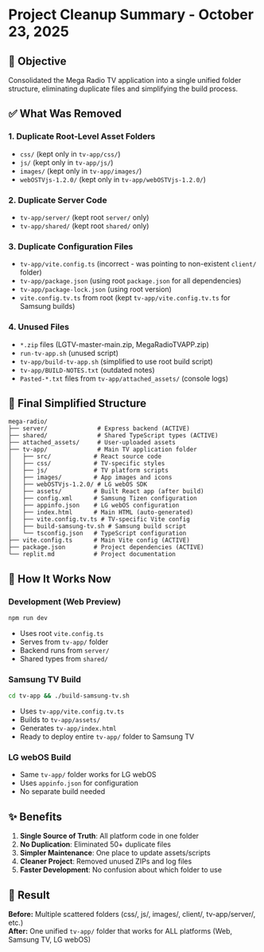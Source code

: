 # Project Cleanup Summary - October 23, 2025

## 🎯 Objective
Consolidated the Mega Radio TV application into a single unified folder structure, eliminating duplicate files and simplifying the build process.

## ✅ What Was Removed

### 1. Duplicate Root-Level Asset Folders
- `css/` (kept only in `tv-app/css/`)
- `js/` (kept only in `tv-app/js/`)
- `images/` (kept only in `tv-app/images/`)
- `webOSTVjs-1.2.0/` (kept only in `tv-app/webOSTVjs-1.2.0/`)

### 2. Duplicate Server Code
- `tv-app/server/` (kept root `server/` only)
- `tv-app/shared/` (kept root `shared/` only)

### 3. Duplicate Configuration Files
- `tv-app/vite.config.ts` (incorrect - was pointing to non-existent `client/` folder)
- `tv-app/package.json` (using root `package.json` for all dependencies)
- `tv-app/package-lock.json` (using root version)
- `vite.config.tv.ts` from root (kept `tv-app/vite.config.tv.ts` for Samsung builds)

### 4. Unused Files
- `*.zip` files (LGTV-master-main.zip, MegaRadioTVAPP.zip)
- `run-tv-app.sh` (unused script)
- `tv-app/build-tv-app.sh` (simplified to use root build script)
- `tv-app/BUILD-NOTES.txt` (outdated notes)
- `Pasted-*.txt` files from `tv-app/attached_assets/` (console logs)

## 📁 Final Simplified Structure

```
mega-radio/
├── server/              # Express backend (ACTIVE)
├── shared/              # Shared TypeScript types (ACTIVE)
├── attached_assets/     # User-uploaded assets
├── tv-app/              # Main TV application folder
│   ├── src/            # React source code
│   ├── css/            # TV-specific styles
│   ├── js/             # TV platform scripts
│   ├── images/         # App images and icons
│   ├── webOSTVjs-1.2.0/ # LG webOS SDK
│   ├── assets/         # Built React app (after build)
│   ├── config.xml      # Samsung Tizen configuration
│   ├── appinfo.json    # LG webOS configuration
│   ├── index.html      # Main HTML (auto-generated)
│   ├── vite.config.tv.ts # TV-specific Vite config
│   ├── build-samsung-tv.sh # Samsung build script
│   └── tsconfig.json   # TypeScript configuration
├── vite.config.ts      # Main Vite config (ACTIVE)
├── package.json        # Project dependencies (ACTIVE)
└── replit.md           # Project documentation

```

## 🔧 How It Works Now

### Development (Web Preview)
```bash
npm run dev
```
- Uses root `vite.config.ts`
- Serves from `tv-app/` folder
- Backend runs from `server/`
- Shared types from `shared/`

### Samsung TV Build
```bash
cd tv-app && ./build-samsung-tv.sh
```
- Uses `tv-app/vite.config.tv.ts`
- Builds to `tv-app/assets/`
- Generates `tv-app/index.html`
- Ready to deploy entire `tv-app/` folder to Samsung TV

### LG webOS Build
- Same `tv-app/` folder works for LG webOS
- Uses `appinfo.json` for configuration
- No separate build needed

## ✨ Benefits

1. **Single Source of Truth**: All platform code in one folder
2. **No Duplication**: Eliminated 50+ duplicate files
3. **Simpler Maintenance**: One place to update assets/scripts
4. **Cleaner Project**: Removed unused ZIPs and log files
5. **Faster Development**: No confusion about which folder to use

## 🎉 Result

**Before:** Multiple scattered folders (css/, js/, images/, client/, tv-app/server/, etc.)  
**After:** One unified `tv-app/` folder that works for ALL platforms (Web, Samsung TV, LG webOS)
